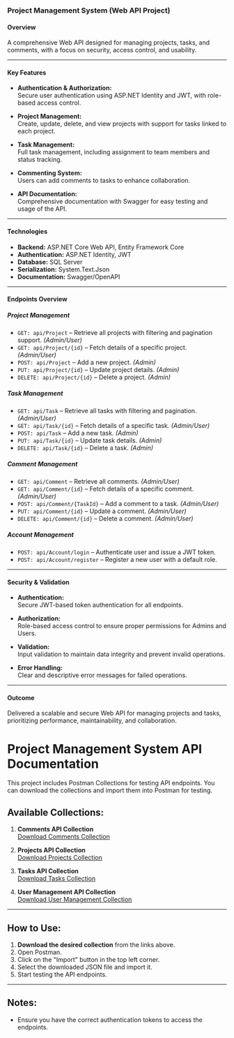 
### **Project Management System (Web API Project)**

#### **Overview**  
A comprehensive Web API designed for managing projects, tasks, and comments, with a focus on security, access control, and usability.

---

#### **Key Features**
- **Authentication & Authorization:**  
  Secure user authentication using ASP.NET Identity and JWT, with role-based access control.  

- **Project Management:**  
  Create, update, delete, and view projects with support for tasks linked to each project.  

- **Task Management:**  
  Full task management, including assignment to team members and status tracking.  

- **Commenting System:**  
  Users can add comments to tasks to enhance collaboration.  

- **API Documentation:**  
  Comprehensive documentation with Swagger for easy testing and usage of the API.  

---

#### **Technologies**
- **Backend:** ASP.NET Core Web API, Entity Framework Core  
- **Authentication:** ASP.NET Identity, JWT  
- **Database:** SQL Server  
- **Serialization:** System.Text.Json  
- **Documentation:** Swagger/OpenAPI  

---

#### **Endpoints Overview**

##### **Project Management**
- `GET: api/Project` – Retrieve all projects with filtering and pagination support. *(Admin/User)*  
- `GET: api/Project/{id}` – Fetch details of a specific project. *(Admin/User)*  
- `POST: api/Project` – Add a new project. *(Admin)*  
- `PUT: api/Project/{id}` – Update project details. *(Admin)*  
- `DELETE: api/Project/{id}` – Delete a project. *(Admin)*  

##### **Task Management**
- `GET: api/Task` – Retrieve all tasks with filtering and pagination. *(Admin/User)*  
- `GET: api/Task/{id}` – Fetch details of a specific task. *(Admin/User)*  
- `POST: api/Task` – Add a new task. *(Admin)*  
- `PUT: api/Task/{id}` – Update task details. *(Admin)*  
- `DELETE: api/Task/{id}` – Delete a task. *(Admin)*  

##### **Comment Management**
- `GET: api/Comment` – Retrieve all comments. *(Admin/User)*  
- `GET: api/Comment/{id}` – Fetch details of a specific comment. *(Admin/User)*  
- `POST: api/Comment/{TaskId}` – Add a comment to a task. *(Admin/User)*  
- `PUT: api/Comment/{id}` – Update a comment. *(Admin/User)*  
- `DELETE: api/Comment/{id}` – Delete a comment. *(Admin/User)*  

##### **Account Management**
- `POST: api/Account/login` – Authenticate user and issue a JWT token.  
- `POST: api/Account/register` – Register a new user with a default role.  

---

#### **Security & Validation**
- **Authentication:**  
  Secure JWT-based token authentication for all endpoints.  

- **Authorization:**  
  Role-based access control to ensure proper permissions for Admins and Users.  

- **Validation:**  
  Input validation to maintain data integrity and prevent invalid operations.  

- **Error Handling:**  
  Clear and descriptive error messages for failed operations.  

---

#### **Outcome**
Delivered a scalable and secure Web API for managing projects and tasks, prioritizing performance, maintainability, and collaboration.  

# Project Management System API Documentation

This project includes Postman Collections for testing API endpoints. You can download the collections and import them into Postman for testing.

## Available Collections:

1. **Comments API Collection**  
   [Download Comments Collection](https://raw.githubusercontent.com/AhmedShawky02/Project-Management-System/main/postman_docs/Comments.postman_collection.json)

2. **Projects API Collection**  
   [Download Projects Collection](https://github.com/AhmedShawky02/Project-Management-System/raw/main/postman_docs/Comments.postman_collection.json?raw=true)

3. **Tasks API Collection**  
   [Download Tasks Collection](https://raw.githubusercontent.com/AhmedShawky02/Project-Management-System/main/postman_docs/Tasks.postman_collection.json)

4. **User Management API Collection**  
   [Download User Management Collection](https://raw.githubusercontent.com/AhmedShawky02/Project-Management-System/main/postman_docs/User%20Management.postman_collection.json)

---

## How to Use:

1. **Download the desired collection** from the links above.
2. Open Postman.
3. Click on the "Import" button in the top left corner.
4. Select the downloaded JSON file and import it.
5. Start testing the API endpoints.

---

## Notes:
- Ensure you have the correct authentication tokens to access the endpoints.

